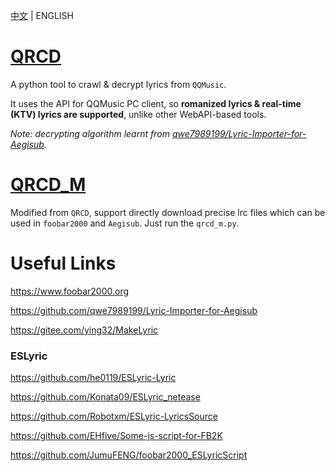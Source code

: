 [中文](https://github.com/MC-dusk/QRCD_M/blob/master/docs/README.md) | ENGLISH

# [QRCD](https://github.com/xmcp/QRCD)

A python tool to crawl & decrypt lyrics from `QQMusic`.

It uses the API for QQMusic PC client, so **romanized lyrics & real-time (KTV) lyrics are supported**, unlike other WebAPI-based tools.

*Note: decrypting algorithm learnt from [qwe7989199/Lyric-Importer-for-Aegisub](https://github.com/qwe7989199/Lyric-Importer-for-Aegisub).*

# [QRCD_M](https://github.com/MC-dusk/QRCD_M)

Modified from `QRCD`, support directly download precise lrc files which can be used in `foobar2000` and `Aegisub`. Just run the `qrcd_m.py`.

# Useful Links

https://www.foobar2000.org

https://github.com/qwe7989199/Lyric-Importer-for-Aegisub

https://gitee.com/ying32/MakeLyric

### ESLyric

https://github.com/he0119/ESLyric-Lyric

https://github.com/Konata09/ESLyric_netease

https://github.com/Robotxm/ESLyric-LyricsSource

https://github.com/EHfive/Some-js-script-for-FB2K

https://github.com/JumuFENG/foobar2000_ESLyricScript
